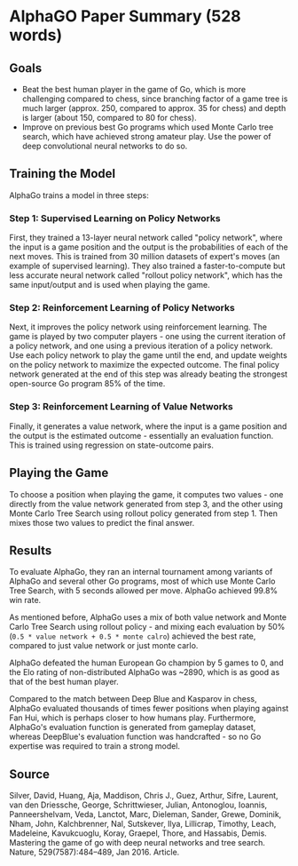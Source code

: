 # AlphaGO Paper Summary (528 words)

## Goals

- Beat the best human player in the game of Go, which is more challenging compared to chess, since branching factor of a game tree is much larger (approx. 250, compared to approx. 35 for chess) and depth is larger (about 150, compared to 80 for chess).
- Improve on previous best Go programs which used Monte Carlo tree search, which have achieved strong amateur play. Use the power of deep convolutional neural networks to do so.

## Training the Model

AlphaGo trains a model in three steps:

### Step 1: Supervised Learning on Policy Networks

First, they trained a 13-layer neural network called "policy network", where the input is a game position and the output is the probabilities of each of the next moves. This is trained from 30 million datasets of expert's moves (an example of supervised learning). They also trained a faster-to-compute but less accurate neural network called "rollout policy network", which has the same input/output and is used when playing the game.

### Step 2: Reinforcement Learning of Policy Networks

Next, it improves the policy network using reinforcement learning. The game is played by two computer players - one using the current iteration of a policy network, and one using a previous iteration of a policy network. Use each policy network to play the game until the end, and update weights on the policy network to maximize the expected outcome. The final policy network generated at the end of this step was already beating the strongest open-source Go program 85% of the time.

### Step 3: Reinforcement Learning of Value Networks

Finally, it generates a value network, where the input is a game position and the output is the estimated outcome - essentially an evaluation function. This is trained using regression on state-outcome pairs.

## Playing the Game

To choose a position when playing the game, it computes two values - one directly from the value network generated from step 3, and the other using Monte Carlo Tree Search using rollout policy generated from step 1. Then mixes those two values to predict the final answer.

## Results

To evaluate AlphaGo, they ran an internal tournament among variants of AlphaGo and several other Go programs, most of which use Monte Carlo Tree Search, with 5 seconds allowed per move. AlphaGo achieved 99.8% win rate.

As mentioned before, AlphaGo uses a mix of both value network and Monte Carlo Tree Search using rollout policy - and mixing each evaluation by 50% (`0.5 * value network + 0.5 * monte calro`) achieved the best rate, compared to just value network or just monte carlo.

AlphaGo defeated the human European Go champion by 5 games to 0, and the Elo rating of non-distributed AlphaGo was ~2890, which is as good as that of the best human player.

Compared to the match between Deep Blue and Kasparov in chess, AlphaGo evaluated thousands of times fewer positions when playing against Fan Hui, which is perhaps closer to how humans play. Furthermore, AlphaGo's evaluation function is generated from gameplay dataset, whereas DeepBlue's evaluation function was handcrafted - so no Go expertise was required to train a strong model.

## Source

Silver, David, Huang, Aja, Maddison, Chris J., Guez, Arthur,
Sifre, Laurent, van den Driessche, George, Schrittwieser,
Julian, Antonoglou, Ioannis, Panneershelvam, Veda, Lanctot,
Marc, Dieleman, Sander, Grewe, Dominik, Nham, John,
Kalchbrenner, Nal, Sutskever, Ilya, Lillicrap, Timothy, Leach,
Madeleine, Kavukcuoglu, Koray, Graepel, Thore, and Hassabis,
Demis. Mastering the game of go with deep neural networks
and tree search. Nature, 529(7587):484–489, Jan 2016.
Article.
